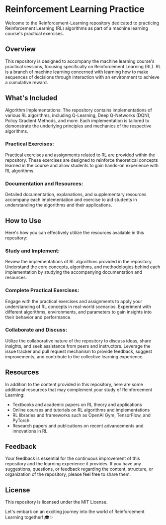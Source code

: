 # Reinforcement Learning Practice
Welcome to the Reinforcement-Learning repository dedicated to practicing Reinforcement Learning (RL) algorithms as part of a machine learning course's practical exercises.

## Overview
This repository is designed to accompany the machine learning course's practical sessions, focusing specifically on Reinforcement Learning (RL). RL is a branch of machine learning concerned with learning how to make sequences of decisions through interaction with an environment to achieve a cumulative reward.

## What's Included
Algorithm Implementations: The repository contains implementations of various RL algorithms, including Q-Learning, Deep Q-Networks (DQN), Policy Gradient Methods, and more. Each implementation is tailored to demonstrate the underlying principles and mechanics of the respective algorithms.

### Practical Exercises:
Practical exercises and assignments related to RL are provided within the repository. These exercises are designed to reinforce theoretical concepts learned in the course and allow students to gain hands-on experience with RL algorithms.

### Documentation and Resources: 
Detailed documentation, explanations, and supplementary resources accompany each implementation and exercise to aid students in understanding the algorithms and their applications.

## How to Use
Here's how you can effectively utilize the resources available in this repository:

### Study and Implement:
Review the implementations of RL algorithms provided in the repository. Understand the core concepts, algorithms, and methodologies behind each implementation by studying the accompanying documentation and resources.

### Complete Practical Exercises:
Engage with the practical exercises and assignments to apply your understanding of RL concepts in real-world scenarios. Experiment with different algorithms, environments, and parameters to gain insights into their behavior and performance.

### Collaborate and Discuss:
Utilize the collaborative nature of the repository to discuss ideas, share insights, and seek assistance from peers and instructors. Leverage the issue tracker and pull request mechanism to provide feedback, suggest improvements, and contribute to the collective learning experience.

## Resources
In addition to the content provided in this repository, here are some additional resources that may complement your study of Reinforcement Learning:

* Textbooks and academic papers on RL theory and applications
* Online courses and tutorials on RL algorithms and implementations
* RL libraries and frameworks such as OpenAI Gym, TensorFlow, and PyTorch
* Research papers and publications on recent advancements and innovations in RL

## Feedback
Your feedback is essential for the continuous improvement of this repository and the learning experience it provides. If you have any suggestions, questions, or feedback regarding the content, structure, or organization of the repository, please feel free to share them.

## License
This repository is licensed under the MIT License.

Let's embark on an exciting journey into the world of Reinforcement Learning together! 🎓✨
